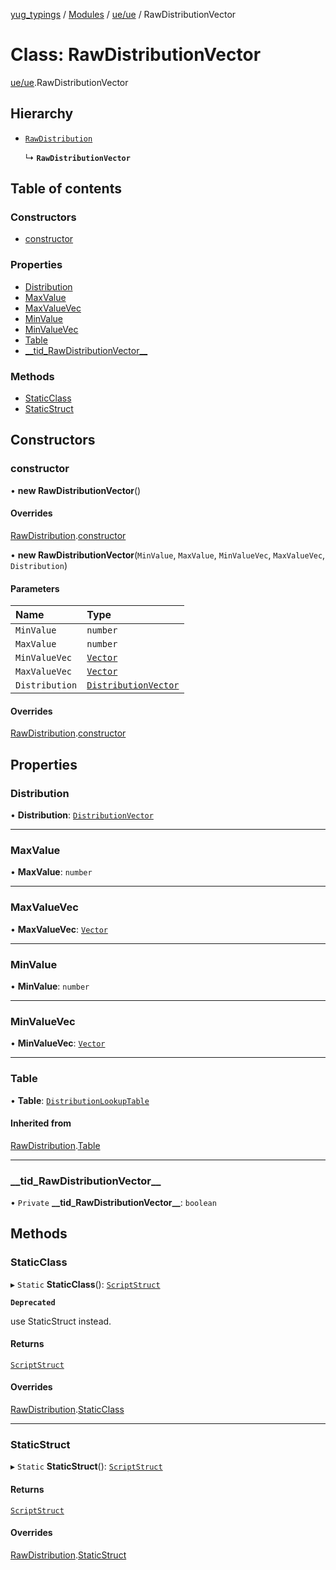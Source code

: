 [yug_typings](../README.md) / [Modules](../modules.md) / [ue/ue](../modules/ue_ue.md) / RawDistributionVector

# Class: RawDistributionVector

[ue/ue](../modules/ue_ue.md).RawDistributionVector

## Hierarchy

- [`RawDistribution`](ue_ue.RawDistribution.md)

  ↳ **`RawDistributionVector`**

## Table of contents

### Constructors

- [constructor](ue_ue.RawDistributionVector.md#constructor)

### Properties

- [Distribution](ue_ue.RawDistributionVector.md#distribution)
- [MaxValue](ue_ue.RawDistributionVector.md#maxvalue)
- [MaxValueVec](ue_ue.RawDistributionVector.md#maxvaluevec)
- [MinValue](ue_ue.RawDistributionVector.md#minvalue)
- [MinValueVec](ue_ue.RawDistributionVector.md#minvaluevec)
- [Table](ue_ue.RawDistributionVector.md#table)
- [\_\_tid\_RawDistributionVector\_\_](ue_ue.RawDistributionVector.md#__tid_rawdistributionvector__)

### Methods

- [StaticClass](ue_ue.RawDistributionVector.md#staticclass)
- [StaticStruct](ue_ue.RawDistributionVector.md#staticstruct)

## Constructors

### constructor

• **new RawDistributionVector**()

#### Overrides

[RawDistribution](ue_ue.RawDistribution.md).[constructor](ue_ue.RawDistribution.md#constructor)

• **new RawDistributionVector**(`MinValue`, `MaxValue`, `MinValueVec`, `MaxValueVec`, `Distribution`)

#### Parameters

| Name | Type |
| :------ | :------ |
| `MinValue` | `number` |
| `MaxValue` | `number` |
| `MinValueVec` | [`Vector`](ue_ue_s.Vector.md) |
| `MaxValueVec` | [`Vector`](ue_ue_s.Vector.md) |
| `Distribution` | [`DistributionVector`](ue_ue.DistributionVector.md) |

#### Overrides

[RawDistribution](ue_ue.RawDistribution.md).[constructor](ue_ue.RawDistribution.md#constructor)

## Properties

### Distribution

• **Distribution**: [`DistributionVector`](ue_ue.DistributionVector.md)

___

### MaxValue

• **MaxValue**: `number`

___

### MaxValueVec

• **MaxValueVec**: [`Vector`](ue_ue_s.Vector.md)

___

### MinValue

• **MinValue**: `number`

___

### MinValueVec

• **MinValueVec**: [`Vector`](ue_ue_s.Vector.md)

___

### Table

• **Table**: [`DistributionLookupTable`](ue_ue.DistributionLookupTable.md)

#### Inherited from

[RawDistribution](ue_ue.RawDistribution.md).[Table](ue_ue.RawDistribution.md#table)

___

### \_\_tid\_RawDistributionVector\_\_

• `Private` **\_\_tid\_RawDistributionVector\_\_**: `boolean`

## Methods

### StaticClass

▸ `Static` **StaticClass**(): [`ScriptStruct`](ue_ue.ScriptStruct.md)

**`Deprecated`**

use StaticStruct instead.

#### Returns

[`ScriptStruct`](ue_ue.ScriptStruct.md)

#### Overrides

[RawDistribution](ue_ue.RawDistribution.md).[StaticClass](ue_ue.RawDistribution.md#staticclass)

___

### StaticStruct

▸ `Static` **StaticStruct**(): [`ScriptStruct`](ue_ue.ScriptStruct.md)

#### Returns

[`ScriptStruct`](ue_ue.ScriptStruct.md)

#### Overrides

[RawDistribution](ue_ue.RawDistribution.md).[StaticStruct](ue_ue.RawDistribution.md#staticstruct)
